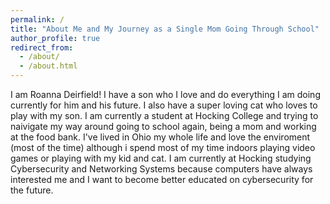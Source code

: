 ```yaml
---
permalink: /
title: "About Me and My Journey as a Single Mom Going Through School"
author_profile: true
redirect_from: 
  - /about/
  - /about.html
---
```

I am Roanna Deirfield! I have a son who I love and do everything I am doing currently for him and his future. I also have a super loving cat who loves to play with my son. I am currently a student at Hocking College and trying to naivigate my way around going to school again, being a mom and working at the food bank. I've lived in Ohio my whole life and love the enviroment (most of the time) although i spend most of my time indoors playing video games or playing with my kid and cat. 
I am currently at Hocking studying Cybersecurity and Networking Systems because computers have always interested me and I want to become better educated on cybersecurity for the future.
